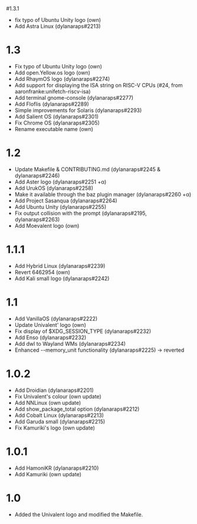#1.3.1
* fix typo of Ubuntu Unity logo (own)
* Add Astra Linux (dylanaraps#2213)

# 1.3
* Fix typo of Ubuntu Unity logo (own)
* Add open.Yellow.os logo (own)
* Add RhaymOS logo (dylanaraps#2274)
* Add support for displaying the ISA string on RISC-V CPUs (#24, from aaronfranke:unifetch-riscv-isa)
* Add terminal gnome-console (dylanaraps#2277)
* Add Floflis (dylanaraps#2289)
* Simple improvements for Solaris (dylanaraps#2293)
* Add Salient OS (dylanaraps#2301)
* Fix Chrome OS (dylanaraps#2305)
* Rename executable name (own)

# 1.2
* Update Makefile & CONTRIBUTING.md (dylanaraps#2245 & dylanaraps#2246)
* Add Aster logo (dylanaraps#2251 +α)
* Add UrukOS (dylanaraps#2258)
* Make it available through the baz plugin manager (dylanaraps#2260 +α)
* Add Project Sasanqua (dylanaraps#2264)
* Add Ubuntu Unity (dylanaraps#2255)
* Fix output collision with the prompt (dylanaraps#2195, dylanaraps#2263)
* Add Moevalent logo (own)

# 1.1.1
* Add Hybrid Linux (dylanaraps#2239)
* Revert 6462954 (own)
* Add Kali small logo (dylanaraps#2242)

# 1.1
* Add VanillaOS (dylanaraps#2222)
* Update Univalent' logo (own)
* Fix display of $XDG_SESSION_TYPE (dylanaraps#2232)
* Add Enso (dylanaraps#2232)
* Add dwl to Wayland WMs (dylanaraps#2234)
* Enhanced --memory_unit functionality (dylanaraps#2225) -> reverted

# 1.0.2
* Add Droidian (dylanaraps#2201)
* Fix Univalent's colour (own update)
* Add NNLinux (own update)
* Add show_package_total option (dylanaraps#2212)
* Add Cobalt Linux (dylanaraps#2213)
* Add Garuda small (dylanaraps#2215)
* Fix Kamuriki's logo (own update)

# 1.0.1
* Add HamoniKR (dylanaraps#2210)
* Add Kamuriki (own update)

# 1.0
* Added the Univalent logo and modified the Makefile.
